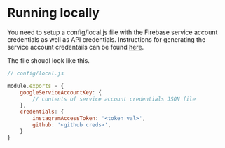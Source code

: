 
# Running locally
You need to setup a config/local.js file with the Firebase service account credentials as well as API credentials.  Instructions for generating the service account credentails can be found [here](https://firebase.google.com/docs/admin/setup#initialize_the_sdk_in_non-google_environments).

The file shoudl look like this.
```js
// config/local.js

module.exports = {
    googleServiceAccountKey: {
        // contents of service account credentials JSON file
    },
    credentials: {
        instagramAccessToken: '<token val>',
        github: '<github creds>',
    }
}
```